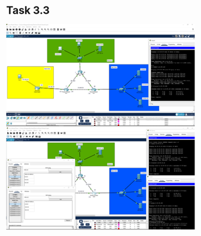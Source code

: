 # Task 3.3


![1](https://github.com/shizgara/DevOps_online_Rivne_2022Q1Q2/blob/master/m3/task3.3/img/3.PNG)
![2](https://github.com/shizgara/DevOps_online_Rivne_2022Q1Q2/blob/master/m3/task3.3/img/6.PNG)

